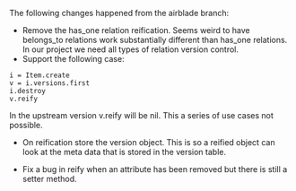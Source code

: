 The following changes happened from the airblade branch:

- Remove the has_one relation reification.  Seems weird to have belongs_to relations work substantially different than has_one relations.  In our project we need all types of relation version control.
- Support the following case:

```
i = Item.create
v = i.versions.first
i.destroy
v.reify
```

In the upstream version v.reify will be nil.  This a series of use cases not possible.

- On reification store the version object.  This is so a reified object can look at the meta data that is stored in the version table.

- Fix a bug in reify when an attribute has been removed but there is still a setter method.
